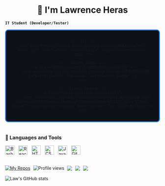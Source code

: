 <h1 style="text-align: center;">🥶 I'm Lawrence Heras</h1>

<strong><code>IT Student (Developer/Tester)</code></strong>

<div style="border: 3px solid #1f6feb; border-radius: 10px; padding: 15px; display: flex; align-items: center; flex-direction: column; gap: 10px; background-color: #0d1117; text-align: center;">
    
    <!-- GIF -->
    <img src="https://media.tenor.com/y3p3bY5eEqYAAAAC/suffer-shout.gif" alt="suffer" width="150px" style="border-radius: 10px;"/>

    <!-- Secret Badge -->
    <a href="https://ast4rt3.github.io/ast4rt3/">
        <img src="https://img.shields.io/badge/Secret-%F0%9F%92%AB-purple?style=for-the-badge" alt="Secret Badge" />
    </a>

    <!-- GitHub Streak -->
    <a href="https://github.com/ast4rt3">
        <img src="http://github-readme-streak-stats.herokuapp.com?user=ast4rt3&theme=tokyonight&background=0d1117" alt="GitHub Streak" style="border-radius: 10px; border: 2px solid #1f6feb;"/>
    </a>

</div>

<br/>

<h3>🧰 Languages and Tools</h3>

<p>
  <img align="left" alt="Bash" width="30px" style="padding-right:10px;" src="https://cdn.jsdelivr.net/gh/devicons/devicon/icons/bash/bash-original.svg" />
  <img align="left" alt="React" width="30px" style="padding-right:10px;" src="https://cdn.jsdelivr.net/gh/devicons/devicon/icons/react/react-original.svg" />
  <img align="left" alt="HTML" width="30px" style="padding-right:10px;" src="https://cdn.jsdelivr.net/gh/devicons/devicon/icons/html5/html5-plain.svg" />
  <img align="left" alt="CSS" width="30px" style="padding-right:10px;" src="https://cdn.jsdelivr.net/gh/devicons/devicon/icons/css3/css3-plain.svg" />
  <img align="left" alt="Java" width="30px" style="padding-right:10px;" src="https://cdn.jsdelivr.net/gh/devicons/devicon/icons/java/java-original.svg"/>
  <img align="left" alt="Git" width="30px" style="padding-right:10px;" src="https://cdn.jsdelivr.net/gh/devicons/devicon/icons/git/git-original.svg" />
</p>

<br/><br/><br/>

<div style="display: flex; align-items: center; gap: 10px; flex-wrap: wrap;">
    <a href="https://github.com/ast4rt3?tab=repositories">
        <img src="https://custom-icon-badges.demolab.com/badge/-My%20Repos-blue?style=for-the-badge&logoColor=white&logo=repo" alt="My Repos"/>
    </a>
    <img src="https://komarev.com/ghpvc/?username=ast4rt3&label=Profile%20views&color=0e75b6&style=flat" alt="Profile views" />
    <img src="https://custom-icon-badges.demolab.com/github/watchers/ast4rt3/Ci4k-project?logo=eye&style=social&logoColor=black"/>
    <img src="https://custom-icon-badges.demolab.com/github/forks/ast4rt3/Ci4k-project?logo=fork&style=social&logoColor=black"/>
    <img src="https://custom-icon-badges.demolab.com/github/followers/ast4rt3?logo=person-add&style=social&logoColor=black"/>
</div>

<br/>

<!-- GitHub Stats -->
<img src="https://github-readme-stats.vercel.app/api?username=ast4rt3&show_icons=true&theme=tokyonight" alt="Law's GitHub stats"/>
